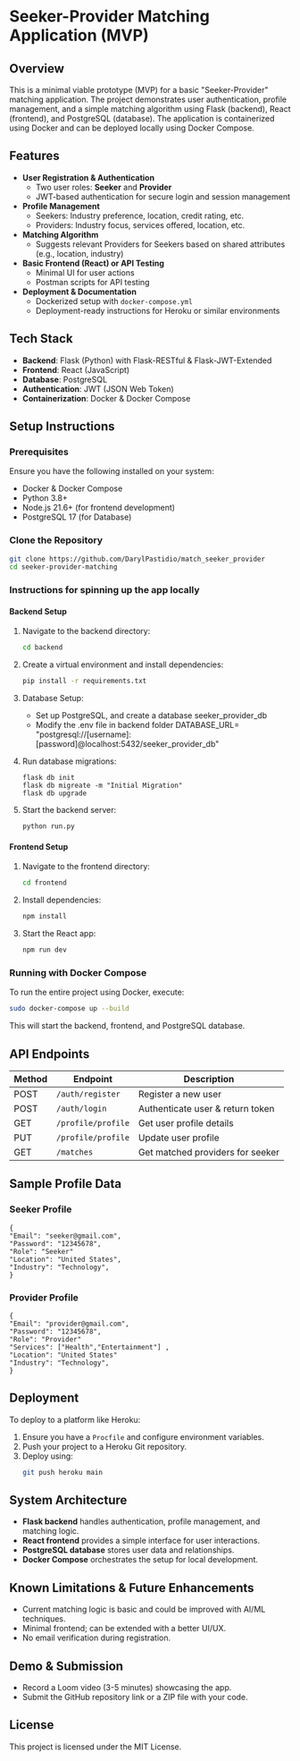 # Seeker-Provider Matching Application (MVP)

## Overview
This is a minimal viable prototype (MVP) for a basic "Seeker-Provider" matching application. The project demonstrates user authentication, profile management, and a simple matching algorithm using Flask (backend), React (frontend), and PostgreSQL (database). The application is containerized using Docker and can be deployed locally using Docker Compose.

## Features
- **User Registration & Authentication**
  - Two user roles: **Seeker** and **Provider**
  - JWT-based authentication for secure login and session management
- **Profile Management**
  - Seekers: Industry preference, location, credit rating, etc.
  - Providers: Industry focus, services offered, location, etc.
- **Matching Algorithm**
  - Suggests relevant Providers for Seekers based on shared attributes (e.g., location, industry)
- **Basic Frontend (React) or API Testing**
  - Minimal UI for user actions
  - Postman scripts for API testing
- **Deployment & Documentation**
  - Dockerized setup with `docker-compose.yml`
  - Deployment-ready instructions for Heroku or similar environments

## Tech Stack
- **Backend**: Flask (Python) with Flask-RESTful & Flask-JWT-Extended
- **Frontend**: React (JavaScript)
- **Database**: PostgreSQL
- **Authentication**: JWT (JSON Web Token)
- **Containerization**: Docker & Docker Compose

## Setup Instructions
### Prerequisites
Ensure you have the following installed on your system:
- Docker & Docker Compose
- Python 3.8+
- Node.js 21.6+ (for frontend development)
- PostgreSQL 17 (for Database)

### Clone the Repository
```sh
git clone https://github.com/DarylPastidio/match_seeker_provider
cd seeker-provider-matching
```

### Instructions for spinning up the app locally
#### Backend Setup
1. Navigate to the backend directory:
   ```sh
   cd backend
   ```
2. Create a virtual environment and install dependencies:
   ```sh
   pip install -r requirements.txt
   ```
3. Database Setup:
   * Set up PostgreSQL, and create a database seeker_provider_db
   * Modify the .env file in backend folder
DATABASE_URL= "postgresql://[username]:[password]@localhost:5432/seeker_provider_db"

4. Run database migrations:
   ```
   flask db init
   flask db migreate -m "Initial Migration"
   flask db upgrade
   ```
5. Start the backend server:
   ```sh
   python run.py
   ```

#### Frontend Setup
1. Navigate to the frontend directory:
   ```sh
   cd frontend
   ```
2. Install dependencies:
   ```sh
   npm install
   ```
3. Start the React app:
   ```sh
   npm run dev
   ```

### Running with Docker Compose
To run the entire project using Docker, execute:
```sh
sudo docker-compose up --build
```
This will start the backend, frontend, and PostgreSQL database.

## API Endpoints
| Method | Endpoint              | Description                      |
|--------|----------------------|----------------------------------|
| POST   | `/auth/register`      | Register a new user             |
| POST   | `/auth/login`         | Authenticate user & return token|
| GET    | `/profile/profile`      | Get user profile details        |
| PUT    | `/profile/profile`      | Update user profile             |
| GET    | `/matches`            | Get matched providers for seeker |

## Sample Profile Data

### Seeker Profile

```
{
"Email": "seeker@gmail.com",
"Password": "12345678",
"Role": "Seeker"
"Location": "United States",
"Industry": "Technology",
}
```

### Provider Profile

```
{
"Email": "provider@gmail.com",
"Password": "12345678",
"Role": "Provider"
"Services": ["Health","Entertainment"] ,
"Location": "United States"
"Industry": "Technology",
}
```

## Deployment
To deploy to a platform like Heroku:
1. Ensure you have a `Procfile` and configure environment variables.
2. Push your project to a Heroku Git repository.
3. Deploy using:
   ```sh
   git push heroku main
   ```

## System Architecture
- **Flask backend** handles authentication, profile management, and matching logic.
- **React frontend** provides a simple interface for user interactions.
- **PostgreSQL database** stores user data and relationships.
- **Docker Compose** orchestrates the setup for local development.

## Known Limitations & Future Enhancements
- Current matching logic is basic and could be improved with AI/ML techniques.
- Minimal frontend; can be extended with a better UI/UX.
- No email verification during registration.

## Demo & Submission
- Record a Loom video (3-5 minutes) showcasing the app.
- Submit the GitHub repository link or a ZIP file with your code.

## License
This project is licensed under the MIT License.

